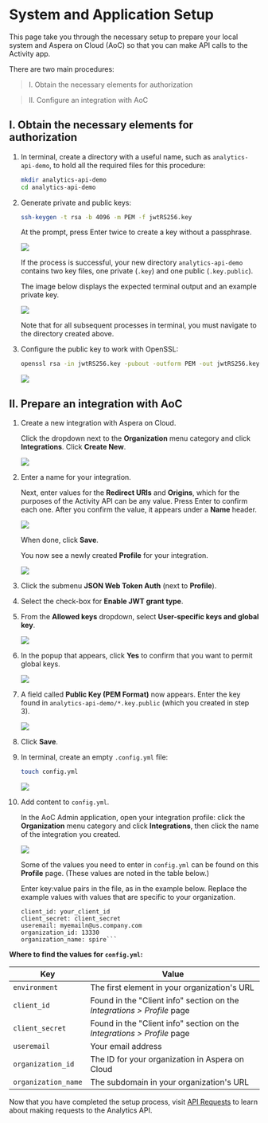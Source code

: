 # System and Application Setup

This page take you through the necessary setup to prepare your local system and Aspera on Cloud (AoC) so that you can make API calls to the Activity app.

There are two main procedures: 

  > I. Obtain the necessary elements for authorization 
  
  > II. Configure an integration with AoC 
 

## I. Obtain the necessary elements for authorization 

1. In terminal, create a directory with a useful name, such as `analytics-api-demo`, to hold all the required files for this procedure:

    ```bash
    mkdir analytics-api-demo
    cd analytics-api-demo
    ```

1. Generate private and public keys:

    ```bash
    ssh-keygen -t rsa -b 4096 -m PEM -f jwtRS256.key
    ```

    At the prompt, press Enter twice to create a key without a passphrase.

     <div class="demo-image">
       <img src="images/2-generate-keys.png"/>
     </div>

    If the process is successful, your new directory `analytics-api-demo` contains two key files, one private (`.key`) and one public (`.key.public`).
    
    The image below displays the expected terminal output and an example private key.

    <div class="demo-image">
     <img src="images/3-preview-private-key.png"/>
    </div>

   Note that for all subsequent processes in terminal, you must navigate to the directory created above.
   
1. Configure the public key to work with OpenSSL:

    ```bash
    openssl rsa -in jwtRS256.key -pubout -outform PEM -out jwtRS256.key.pub
    ```

     <div class="demo-image">
       <img src="images/4-configure-jwt-for-openssl.png"/>
     </div>

## II. Prepare an integration with AoC 

1. Create a new integration with Aspera on Cloud.

   Click the dropdown next to the **Organization** menu category and click **Integrations**. Click **Create New**.
    <div class="demo-image">
     <img src="images/5-integrations-create-new.png"/>
    </div>


1. Enter a name for your integration.

   Next, enter values for the **Redirect URIs** and **Origins**, which for the purposes of the Activity API can be any value. Press Enter to confirm each one.  After you confirm the value, it appears under a **Name** header.

    <div class="demo-image">
     <img src="images/7-new-form-filled-out.png"/>
    </div>
    
   When done, click **Save**.

   You now see a newly created **Profile** for your integration.

    <div class="demo-image">
     <img src="images/8-profile-details.png"/>
    </div>

1. Click the submenu **JSON Web Token Auth** (next to **Profile**).

1. Select the check-box for **Enable JWT grant type**.
1. From the **Allowed keys** dropdown, select **User-specific keys and global key**. 

    <div class="demo-image">
     <img src="images/11-jwt-selections-continued.png"/>
    </div>

1. In the popup that appears, click **Yes** to confirm that you want to permit global keys.

    <div class="demo-image">
     <img src="images/12-allow-gloabl-keys.png"/>
    </div>

1. A field called **Public Key (PEM Format)** now appears. Enter the key found in `analytics-api-demo/*.key.public` (which you created in step 3). 

    <div class="demo-image">
     <img src="images/13-copy-public-key.png"/>
    </div>

1. Click **Save**.

1. In terminal, create an empty `.config.yml` file:

    ```bash
    touch config.yml
    ```

     <div class="demo-image">
       <img src="images/14-create-empty-config.png"/>
     </div>

1. Add content to `config.yml`.

   In the AoC Admin application, open your integration profile: click the **Organization** menu category and click **Integrations**, then click the name of the integration you created. 

   <div class="demo-image">
       <img src="images/15-add-config-data.png"/>
      </div>
    
   Some of the values you need to enter in `config.yml` can be found on this **Profile** page. (These values are noted in the table below.)

   Enter key:value pairs in the file, as in the example below. Replace the example values with values that are specific to your organization.

   ```environment: rad
   client_id: your_client_id
   client_secret: client_secret
   useremail: myemailn@us.company.com
   organization_id: 13330
   organization_name: spire```

 **Where to find the values for `config.yml`:**

| Key | Value |
| --- | --- |
| `environment`| The first element in your organization's URL |
| `client_id` | Found in the "Client info" section on the *Integrations > Profile* page |
| `client_secret` | Found in the "Client info" section on the *Integrations > Profile* page |
| `useremail` | Your email address |
| `organization_id` | The ID for your organization in Aspera on Cloud |
| `organization_name` | The subdomain in your organization's URL |

Now that you have completed the setup process, visit [API Requests](./analytics-api.md) to learn about making requests to the Analytics API.
